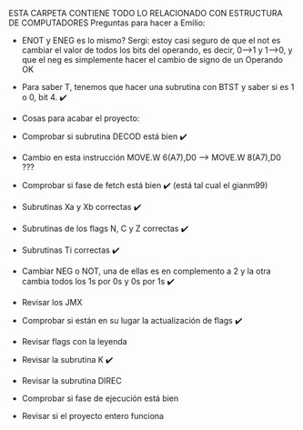 ESTA CARPETA CONTIENE TODO LO RELACIONADO CON ESTRUCTURA DE COMPUTADORES
Preguntas para hacer a Emilio:
- ENOT y ENEG es lo mismo?
Sergi: estoy casi seguro de que el not es cambiar el valor de todos los bits del operando, es decir, 0-->1 y 1-->0, y que el neg es simplemente hacer el cambio de signo de un Operando OK

- Para saber T, tenemos que hacer una subrutina con BTST y saber si es 1 o 0, bit 4. ✔️

- Cosas para acabar el proyecto:
- Comprobar si subrutina DECOD está bien ✔️
- Cambio en esta instrucción MOVE.W 6(A7),D0 --> MOVE.W 8(A7),D0 ???
- Comprobar si fase de fetch está bien ✔️ (está tal cual el gianm99)
- Subrutinas Xa y Xb correctas ✔️
- Subrutinas de los flags N, C y Z correctas ✔️
- Subrutinas Ti correctas ✔️
- Cambiar NEG o NOT, una de ellas es en complemento a 2 y la otra cambia todos los 1s por 0s y 0s por 1s ✔️
- Revisar los JMX 
- Comprobar si están en su lugar la actualización de flags ✔️
- Revisar flags con la leyenda 
- Revisar la subrutina K ✔️
- Revisar la subrutina DIREC
- Comprobar si fase de ejecución está bien
- Revisar si el proyecto entero funciona 

